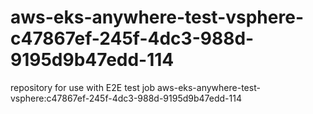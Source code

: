 # aws-eks-anywhere-test-vsphere-c47867ef-245f-4dc3-988d-9195d9b47edd-114
repository for use with E2E test job aws-eks-anywhere-test-vsphere:c47867ef-245f-4dc3-988d-9195d9b47edd-114
